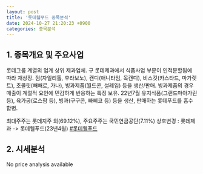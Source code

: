 ```yaml
---
layout: post
title: '롯데웰푸드 종목분석'
date: 2024-10-27 21:20:23 +0900
categories: 종목분석
---
```


## 1. 종목개요 및 주요사업

롯데그룹 계열의 업계 상위 제과업체. 구 롯데제과에서 식품사업 부문이 인적분할됨에 따라 재상장. 껌(자일리톨, 후라보노), 캔디(애니타임, 목캔디), 비스킷(카스타드, 마가렛트), 초콜릿(빼빼로, 가나), 빙과제품(월드콘, 설레임) 등을 생산/판매. 빙과제품의 경우 매출이 계절적 요인에 민감하게 반응하는 특징 보유. 22년7월 유지식품(그랜드마아가린 등), 육가공(로스팜 등), 빙과(구구콘, 빠삐코 등) 등을 생산, 판매하는 롯데푸드를 흡수합병.

최대주주는 롯데지주 외(69.12%), 주요주주는 국민연금공단(7.11%) 상호변경 : 롯데제과 -> 롯데웰푸드(23년4월)
[#롯데웰푸드](#)

## 2. 시세분석

No price analysis available
